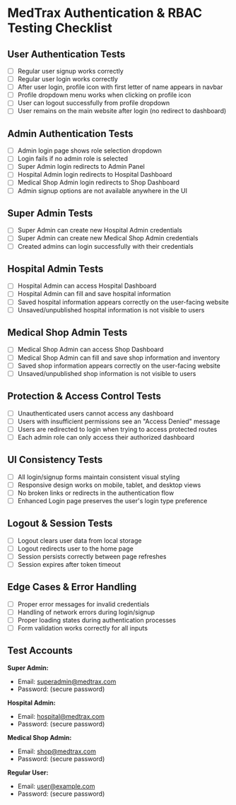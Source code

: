 # MedTrax Authentication & RBAC Testing Checklist

## User Authentication Tests

- [ ] Regular user signup works correctly
- [ ] Regular user login works correctly
- [ ] After user login, profile icon with first letter of name appears in navbar
- [ ] Profile dropdown menu works when clicking on profile icon
- [ ] User can logout successfully from profile dropdown
- [ ] User remains on the main website after login (no redirect to dashboard)

## Admin Authentication Tests

- [ ] Admin login page shows role selection dropdown
- [ ] Login fails if no admin role is selected
- [ ] Super Admin login redirects to Admin Panel
- [ ] Hospital Admin login redirects to Hospital Dashboard
- [ ] Medical Shop Admin login redirects to Shop Dashboard
- [ ] Admin signup options are not available anywhere in the UI

## Super Admin Tests

- [ ] Super Admin can create new Hospital Admin credentials
- [ ] Super Admin can create new Medical Shop Admin credentials
- [ ] Created admins can login successfully with their credentials

## Hospital Admin Tests

- [ ] Hospital Admin can access Hospital Dashboard
- [ ] Hospital Admin can fill and save hospital information
- [ ] Saved hospital information appears correctly on the user-facing website
- [ ] Unsaved/unpublished hospital information is not visible to users

## Medical Shop Admin Tests

- [ ] Medical Shop Admin can access Shop Dashboard
- [ ] Medical Shop Admin can fill and save shop information and inventory
- [ ] Saved shop information appears correctly on the user-facing website
- [ ] Unsaved/unpublished shop information is not visible to users

## Protection & Access Control Tests

- [ ] Unauthenticated users cannot access any dashboard
- [ ] Users with insufficient permissions see an "Access Denied" message
- [ ] Users are redirected to login when trying to access protected routes
- [ ] Each admin role can only access their authorized dashboard

## UI Consistency Tests

- [ ] All login/signup forms maintain consistent visual styling
- [ ] Responsive design works on mobile, tablet, and desktop views
- [ ] No broken links or redirects in the authentication flow
- [ ] Enhanced Login page preserves the user's login type preference

## Logout & Session Tests

- [ ] Logout clears user data from local storage
- [ ] Logout redirects user to the home page
- [ ] Session persists correctly between page refreshes
- [ ] Session expires after token timeout

## Edge Cases & Error Handling

- [ ] Proper error messages for invalid credentials
- [ ] Handling of network errors during login/signup
- [ ] Proper loading states during authentication processes
- [ ] Form validation works correctly for all inputs

## Test Accounts

**Super Admin:**
- Email: superadmin@medtrax.com
- Password: (secure password)

**Hospital Admin:**
- Email: hospital@medtrax.com
- Password: (secure password)

**Medical Shop Admin:**
- Email: shop@medtrax.com
- Password: (secure password)

**Regular User:**
- Email: user@example.com
- Password: (secure password)

